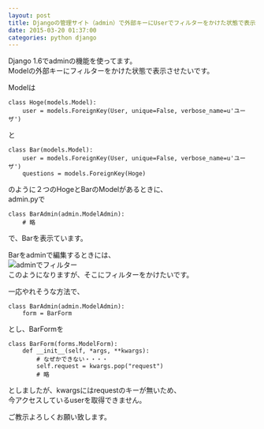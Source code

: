 ```yaml
---
layout: post
title: Djangoの管理サイト（admin）で外部キーにUserでフィルターをかけた状態で表示させたい
date: 2015-03-20 01:37:00
categories: python django
---
```

<p>Django 1.6でadminの機能を使ってます。<br>
Modelの外部キーにフィルターをかけた状態で表示させたいです。</p>

<p>Modelは</p>

```
class Hoge(models.Model):
    user = models.ForeignKey(User, unique=False, verbose_name=u'ユーザ')
```

<p>と</p>

```
class Bar(models.Model):
    user = models.ForeignKey(User, unique=False, verbose_name=u'ユーザ')
    questions = models.ForeignKey(Hoge)
```

<p>のように２つのHogeとBarのModelがあるときに、<br>
admin.pyで</p>

```
class BarAdmin(admin.ModelAdmin):
    # 略
```

<p>で、Barを表示ています。</p>

<p>Barをadminで編集するときには、<br>
<img src="https://i.stack.imgur.com/wwwoz.png" alt="adminでフィルター"><br>
このようになりますが、そこにフィルターをかけたいです。</p>

<p>一応やれそうな方法で、</p>

```
class BarAdmin(admin.ModelAdmin):
    form = BarForm
```

<p>とし、BarFormを</p>

```
class BarForm(forms.ModelForm):
    def __init__(self, *args, **kwargs):
        # なぜかできない・・・・
        self.request = kwargs.pop("request")
        # 略
```

<p>としましたが、kwargsにはrequestのキーが無いため、<br>
今アクセスしているuserを取得できません。</p>

<p>ご教示よろしくお願い致します。</p>
